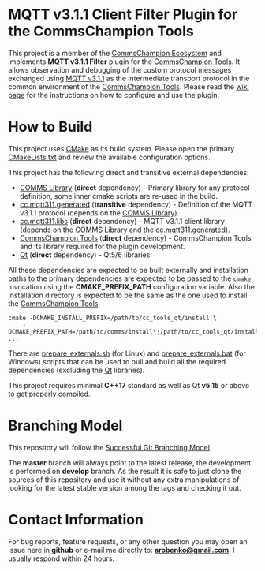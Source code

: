 # MQTT v3.1.1 Client Filter Plugin for the CommsChampion Tools
This project is a member of the [CommsChampion Ecosystem](https://commschamp.github.io/) and implements
**MQTT v3.1.1 Filter** plugin for the [CommsChampion Tools](https://github.com/commschamp/cc_tools_qt). It
allows observation and debugging of the custom protocol messages exchanged using
[MQTT v3.1.1](http://docs.oasis-open.org/mqtt/mqtt/v3.1.1/os/mqtt-v3.1.1-os.html) as the 
intermediate transport protocol in the common
environment of the [CommsChampion Tools](https://github.com/commschamp/cc_tools_qt).
Please read the [wiki page](https://github.com/commschamp/cc.mqtt311_client_filter.cc_tools_plugin/wiki) for the instructions on
how to configure and use the plugin.

# How to Build
This project uses [CMake](https://cmake.org/) as its build system. Please open the primary
[CMakeLists.txt](CMakeLists.txt) and review the available configuration options.

This project has the following direct and transitive external dependencies:

- [COMMS Library](https://github.com/commschamp/comms) (**direct** dependency) - Primary library for any protocol definition, some inner cmake scripts are re-used in the build.
- [cc.mqtt311.generated](https://github.com/commschamp/cc.mqtt311.generated) (**transitive** dependency) - Definition of the MQTT v3.1.1 protocol (depends on the [COMMS Library](https://github.com/commschamp/comms)).
- [cc.mqtt311.libs](https://github.com/commschamp/cc.mqtt311.generated) (**direct** dependency) - MQTT v3.1.1 client library (depends on the
[COMMS Library](https://github.com/commschamp/comms) and the [cc.mqtt311.generated](https://github.com/commschamp/cc.mqtt311.generated)).
- [CommsChampion Tools](https://github.com/commschamp/cc.mqtt311.generated) (**direct** dependency) - CommsChampion Tools and its library required for the plugin development.
- [Qt](https://www.qt.io/) (**direct** dependency) - Qt5/6 libraries.


All these dependencies are expected to be built externally and installation paths to the primary dependencies are 
expected to be passed to the `cmake` invocation
using the **CMAKE_PREFIX_PATH** configuration variable. Also the installation directory is expected to be the same as 
the one used to install the [CommsChampion Tools](https://github.com/commschamp/cc_tools_qt).
```
cmake -DCMAKE_INSTALL_PREFIX=/path/to/cc_tools_qt/install \
    -DCMAKE_PREFIX_PATH=/path/to/comms/install\;/path/to/cc_tools_qt/install\;/path/to/cc.mqtt311.libs ...
```

There are [prepare_externals.sh](script/prepare_externals.sh) (for Linux) and 
[prepare_externals.bat](script/prepare_externals.bat) (for Windows)
scripts that can be used to pull and build all the required dependencies (excluding the [Qt](https://www.qt.io/) libraries).

This project requires minimal **C++17** standard as well as Qt **v5.15** or above to get properly compiled.

# Branching Model
This repository will follow the
[Successful Git Branching Model](http://nvie.com/posts/a-successful-git-branching-model/).

The **master** branch will always point to the latest release, the
development is performed on **develop** branch. As the result it is safe
to just clone the sources of this repository and use it without
any extra manipulations of looking for the latest stable version among the tags and
checking it out.

# Contact Information
For bug reports, feature requests, or any other question you may open an issue
here in **github** or e-mail me directly to: **arobenko@gmail.com**. I usually
respond within 24 hours.
